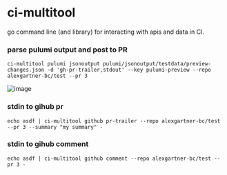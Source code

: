 # ci-multitool

go command line (and library) for interacting with apis and data in CI.

### parse pulumi output and post to PR

```
ci-multitool pulumi jsonoutput pulumi/jsonoutput/testdata/preview-changes.json -d 'gh-pr-trailer,stdout' --key pulumi-preview --repo alexgartner-bc/test --pr 3
```

![image](https://user-images.githubusercontent.com/74934191/170845809-1d2fe713-4f7f-4b57-a1e5-df3a19298fab.png)


### stdin to gihub pr

```
echo asdf | ci-multitool github pr-trailer --repo alexgartner-bc/test --pr 3 --summary "my summary" -
```

### stdin to gihub comment

```
echo asdf | ci-multitool github comment --repo alexgartner-bc/test --pr 3 -
```
